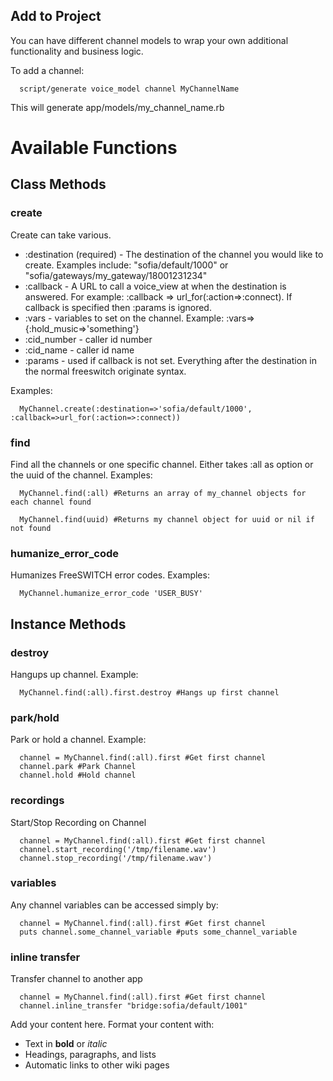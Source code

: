 ## Add to Project ##

You can have different channel models to wrap your own additional functionality and business logic.

To add a channel:

```
  script/generate voice_model channel MyChannelName
```

This will generate app/models/my\_channel\_name.rb

# Available Functions #

## Class Methods ##

### create ###

Create can take various.
  * :destination (required) - The destination of the channel you would like to create.  Examples include: "sofia/default/1000" or "sofia/gateways/my\_gateway/18001231234"
  * :callback - A URL to call a voice\_view at when the destination is answered.  For example: :callback => url\_for(:action=>:connect).  If callback is specified then :params is ignored.
  * :vars - variables to set on the channel.  Example: :vars=>{:hold\_music=>'something'}
  * :cid\_number - caller id number
  * :cid\_name - caller id name
  * :params - used if callback is not set.  Everything after the destination in the normal freeswitch originate syntax.

Examples:
```
  MyChannel.create(:destination=>'sofia/default/1000', :callback=>url_for(:action=>:connect))
```

### find ###

Find all the channels or one specific channel.  Either takes :all as option or the uuid of the channel.  Examples:

```
  MyChannel.find(:all) #Returns an array of my_channel objects for each channel found
```
```
  MyChannel.find(uuid) #Returns my channel object for uuid or nil if not found
```

### humanize\_error\_code ###

Humanizes FreeSWITCH error codes.  Examples:

```
  MyChannel.humanize_error_code 'USER_BUSY'
```

## Instance Methods ##

### destroy ###
Hangups up channel.  Example:

```
  MyChannel.find(:all).first.destroy #Hangs up first channel
```

### park/hold ###
Park or hold a channel.  Example:

```
  channel = MyChannel.find(:all).first #Get first channel
  channel.park #Park Channel
  channel.hold #Hold channel
```

### recordings ###
Start/Stop Recording on Channel

```
  channel = MyChannel.find(:all).first #Get first channel
  channel.start_recording('/tmp/filename.wav')
  channel.stop_recording('/tmp/filename.wav')
```

### variables ###
Any channel variables can be accessed simply by:

```
  channel = MyChannel.find(:all).first #Get first channel
  puts channel.some_channel_variable #puts some_channel_variable
```

### inline transfer ###
Transfer channel to another app

```
  channel = MyChannel.find(:all).first #Get first channel
  channel.inline_transfer "bridge:sofia/default/1001"
```

Add your content here.  Format your content with:
  * Text in **bold** or _italic_
  * Headings, paragraphs, and lists
  * Automatic links to other wiki pages